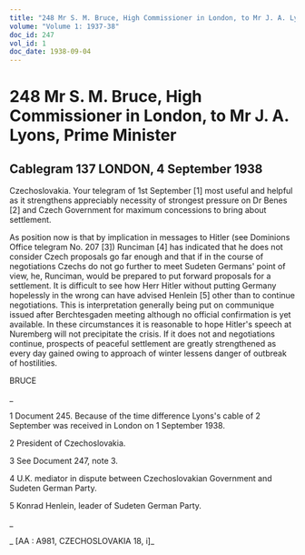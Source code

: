 ```yaml
---
title: "248 Mr S. M. Bruce, High Commissioner in London, to Mr J. A. Lyons, Prime Minister"
volume: "Volume 1: 1937-38"
doc_id: 247
vol_id: 1
doc_date: 1938-09-04
---
```


# 248 Mr S. M. Bruce, High Commissioner in London, to Mr J. A. Lyons, Prime Minister

## Cablegram 137 LONDON, 4 September 1938

Czechoslovakia. Your telegram of 1st September [1] most useful and helpful as it strengthens appreciably necessity of strongest pressure on Dr Benes [2] and Czech Government for maximum concessions to bring about settlement.

As position now is that by implication in messages to Hitler (see Dominions Office telegram No. 207 [3]) Runciman [4] has indicated that he does not consider Czech proposals go far enough and that if in the course of negotiations Czechs do not go further to meet Sudeten Germans' point of view, he, Runciman, would be prepared to put forward proposals for a settlement. It is difficult to see how Herr Hitler without putting Germany hopelessly in the wrong can have advised Henlein [5] other than to continue negotiations. This is interpretation generally being put on communique issued after Berchtesgaden meeting although no official confirmation is yet available. In these circumstances it is reasonable to hope Hitler's speech at Nuremberg will not precipitate the crisis. If it does not and negotiations continue, prospects of peaceful settlement are greatly strengthened as every day gained owing to approach of winter lessens danger of outbreak of hostilities.

BRUCE

_

1 Document 245. Because of the time difference Lyons's cable of 2 September was received in London on 1 September 1938.

2 President of Czechoslovakia.

3 See Document 247, note 3.

4 U.K. mediator in dispute between Czechoslovakian Government and Sudeten German Party.

5 Konrad Henlein, leader of Sudeten German Party.

_

_ [AA : A981, CZECHOSLOVAKIA 18, i]_
